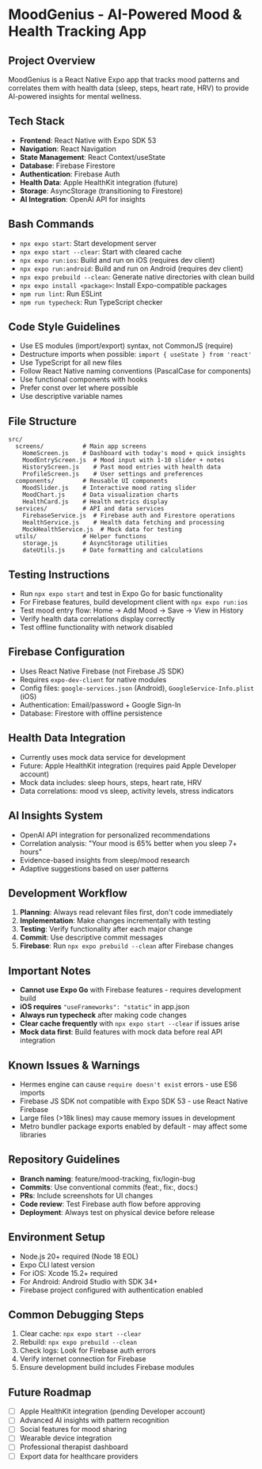 # MoodGenius - AI-Powered Mood & Health Tracking App

## Project Overview
MoodGenius is a React Native Expo app that tracks mood patterns and correlates them with health data (sleep, steps, heart rate, HRV) to provide AI-powered insights for mental wellness.

## Tech Stack
- **Frontend**: React Native with Expo SDK 53
- **Navigation**: React Navigation
- **State Management**: React Context/useState
- **Database**: Firebase Firestore
- **Authentication**: Firebase Auth
- **Health Data**: Apple HealthKit integration (future)
- **Storage**: AsyncStorage (transitioning to Firestore)
- **AI Integration**: OpenAI API for insights

## Bash Commands
- `npx expo start`: Start development server
- `npx expo start --clear`: Start with cleared cache
- `npx expo run:ios`: Build and run on iOS (requires dev client)
- `npx expo run:android`: Build and run on Android (requires dev client)
- `npx expo prebuild --clean`: Generate native directories with clean build
- `npx expo install <package>`: Install Expo-compatible packages
- `npm run lint`: Run ESLint
- `npm run typecheck`: Run TypeScript checker

## Code Style Guidelines
- Use ES modules (import/export) syntax, not CommonJS (require)
- Destructure imports when possible: `import { useState } from 'react'`
- Use TypeScript for all new files
- Follow React Native naming conventions (PascalCase for components)
- Use functional components with hooks
- Prefer const over let where possible
- Use descriptive variable names

## File Structure
```
src/
  screens/           # Main app screens
    HomeScreen.js    # Dashboard with today's mood + quick insights
    MoodEntryScreen.js  # Mood input with 1-10 slider + notes
    HistoryScreen.js    # Past mood entries with health data
    ProfileScreen.js    # User settings and preferences
  components/        # Reusable UI components
    MoodSlider.js    # Interactive mood rating slider
    MoodChart.js     # Data visualization charts
    HealthCard.js    # Health metrics display
  services/          # API and data services
    FirebaseService.js  # Firebase auth and Firestore operations
    HealthService.js    # Health data fetching and processing
    MockHealthService.js  # Mock data for testing
  utils/             # Helper functions
    storage.js       # AsyncStorage utilities
    dateUtils.js     # Date formatting and calculations
```

## Testing Instructions
- Run `npx expo start` and test in Expo Go for basic functionality
- For Firebase features, build development client with `npx expo run:ios`
- Test mood entry flow: Home → Add Mood → Save → View in History
- Verify health data correlations display correctly
- Test offline functionality with network disabled

## Firebase Configuration
- Uses React Native Firebase (not Firebase JS SDK)
- Requires `expo-dev-client` for native modules
- Config files: `google-services.json` (Android), `GoogleService-Info.plist` (iOS)
- Authentication: Email/password + Google Sign-In
- Database: Firestore with offline persistence

## Health Data Integration
- Currently uses mock data service for development
- Future: Apple HealthKit integration (requires paid Apple Developer account)
- Mock data includes: sleep hours, steps, heart rate, HRV
- Data correlations: mood vs sleep, activity levels, stress indicators

## AI Insights System
- OpenAI API integration for personalized recommendations
- Correlation analysis: "Your mood is 65% better when you sleep 7+ hours"
- Evidence-based insights from sleep/mood research
- Adaptive suggestions based on user patterns

## Development Workflow
1. **Planning**: Always read relevant files first, don't code immediately
2. **Implementation**: Make changes incrementally with testing
3. **Testing**: Verify functionality after each major change
4. **Commit**: Use descriptive commit messages
5. **Firebase**: Run `npx expo prebuild --clean` after Firebase changes

## Important Notes
- **Cannot use Expo Go** with Firebase features - requires development build
- **iOS requires** `"useFrameworks": "static"` in app.json
- **Always run typecheck** after making code changes
- **Clear cache frequently** with `npx expo start --clear` if issues arise
- **Mock data first**: Build features with mock data before real API integration

## Known Issues & Warnings
- Hermes engine can cause `require doesn't exist` errors - use ES6 imports
- Firebase JS SDK not compatible with Expo SDK 53 - use React Native Firebase
- Large files (>18k lines) may cause memory issues in development
- Metro bundler package exports enabled by default - may affect some libraries

## Repository Guidelines
- **Branch naming**: feature/mood-tracking, fix/login-bug
- **Commits**: Use conventional commits (feat:, fix:, docs:)
- **PRs**: Include screenshots for UI changes
- **Code review**: Test Firebase auth flow before approving
- **Deployment**: Always test on physical device before release

## Environment Setup
- Node.js 20+ required (Node 18 EOL)
- Expo CLI latest version
- For iOS: Xcode 15.2+ required
- For Android: Android Studio with SDK 34+
- Firebase project configured with authentication enabled

## Common Debugging Steps
1. Clear cache: `npx expo start --clear`
2. Rebuild: `npx expo prebuild --clean`
3. Check logs: Look for Firebase auth errors
4. Verify internet connection for Firebase
5. Ensure development build includes Firebase modules

## Future Roadmap
- [ ] Apple HealthKit integration (pending Developer account)
- [ ] Advanced AI insights with pattern recognition  
- [ ] Social features for mood sharing
- [ ] Wearable device integration
- [ ] Professional therapist dashboard
- [ ] Export data for healthcare providers